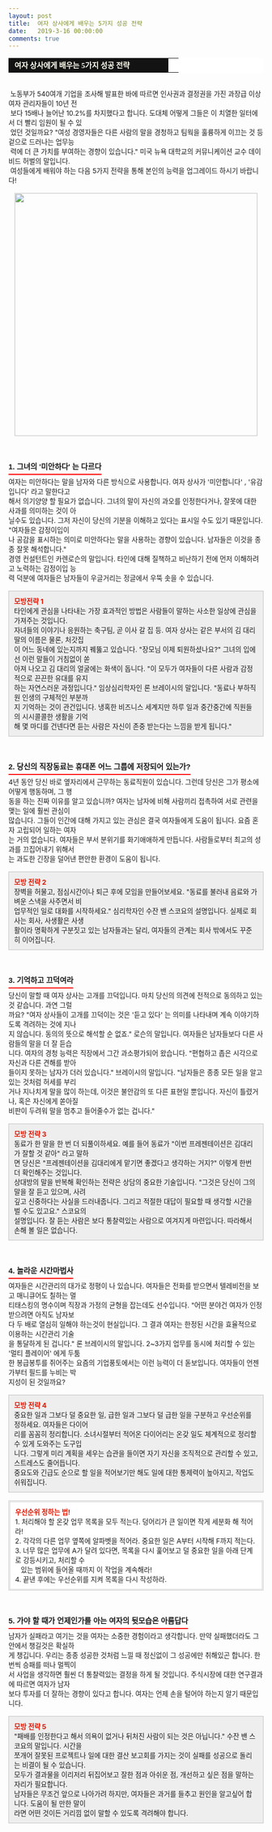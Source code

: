 ```yaml
---
layout: post
title:  여자 상사에게 배우는 5가지 성공 전략
date:   2019-3-16 00:00:00
comments: true
---
```




<div><table width="99%" bgcolor="#ffffff" cellspacing="1" cellpadding="2"><tbody><tr><td width="300" bgcolor="#141313" style-="border-bottom:#141313 1px solid; border-left:#141313 1px solid; border-top:#141313 1px solid; &#13;&#10;border-right:#141313 1px solid"><span style="color: rgb(0, 0, 0); font-family: 맑은 고딕, dotum, verdana; font-size: 11pt;"><strong><span syle="font-size:11pt"><font color="#fffff0">&nbsp;여자 상사에게 배우는 5가지 성공 전략</font></span></strong></span></td><td style="border-width: 0px 0px 1px; border-style: solid; border-color: rgb(255, 255, 255) rgb(255, 255, 255) rgb(20, 19, 19);"><span style="font-size: 11pt;"><font color="#000000">&nbsp;</font></span></td></tr></tbody></table><span style="font-size: 10pt;">﻿<br>&nbsp;노동부가 540여개 기업을 조사해 발표한 바에 따르면 인사권과 결정권을 가진 과장급 이상 여자 관리자들이 10년 전<br>&nbsp;보다 15배나 늘어난 10.2%를 차지했다고 합니다. 도대체 어떻게 그들은 이 치열한 일터에서 더 빨리 임원이 될 수 있<br>&nbsp;었던 것일까요? "여성 경영자들은 다른 사람의 말을 경청하고 팀웍을 훌륭하게 이끄는 것 등 겉으로 드러나는 업무능<br>&nbsp;력에 더 큰 가치를 부여하는 경향이 있습니다." 미국 뉴욕 대학교의 커뮤니케이션 교수 데이비드 허벌의 말입니다.<br> &nbsp;여성들에게 배워야 하는 다음 5가지 전략을 통해 본인의 능력을 업그레이드 하시기 바랍니다!<br><br><div class="imageblock center" style="text-align: center; clear: both;"><span data-url="https://t1.daumcdn.net/cfile/tistory/114790334C91C25F50?download" data-lightbox="lightbox"><img width="480" height="320" style="height: auto; cursor: pointer; max-width: 100%;" alt="" src="https://t1.daumcdn.net/cfile/tistory/114790334C91C25F50" filename="cfile7.uf@114790334C91C25F505FDB.jpg" filemime=""></span></div><br><br></span><br><h3 style="font: bold 11pt/normal 맑은 고딕, Dotum, Sans-serif; margin: 0px; padding: 0px 0px 5px; border-bottom-color: rgb(255, 0, 0); border-bottom-width: 2px; border-bottom-style: solid; float: left; font-size-adjust: none; font-stretch: normal;">1. 그녀의 '미안하다' 는 다르다</h3><span style="font-size: 10pt;">﻿<br><br>여자는 미안하다는 말을 남자와 다른 방식으로 사용합니다. 여자 상사가 '미안합니다' , '유감입니다' 라고 말한다고 <br> 해서 의기양양 할 필요가 없습니다. 그녀의 말이 자신의 과오를 인정한다거나, 잘못에 대한 사과를 의미하는 것이 아<br> 닐수도 있습니다. 그저 자신이 당신의 기분을 이해하고 있다는 표시일 수도 있기 때문입니다. "여자들은 감정이입이<br> 나 공감을 표시하는 의미로 미안하다는 말을 사용하는 경향이 있습니다. 남자들은 이것을 종종 잘못 해석합니다." <br>경영 컨설턴트인 카렌로슨의 말입니다. 타인에 대해 질책하고 비난하기 전에 먼저 이해하려고 노력하는 감정이입 능<br> 력 덕분에 여자들은 남자들이 우글거리는 정글에서 우뚝 솟을 수 있습니다.<br><div><br><div class="txc-textbox" style="padding: 10px; border: 1px solid rgb(193, 193, 193); border-image: none; background-color: rgb(238, 238, 238);"><strong><font color="#e31600">모방전략 1</font></strong><br>타인에게 관심을 나타내는 가장 효과적인 방법은 사람들이 말하는 사소한 일상에 관심을 가져주는 것입니다. <br>자녀들의 이야기나 응원하는 축구팀, 곧 이사 갈 집 등. 여자 상사는 같은 부서의 김 대리 딸의 이름은 물론, 처갓집<br> 이 어느 동네에 있는지까지 꿰뚫고 있습니다. "장모님 이제 퇴원하셨나요?" 그녀의 입에선 이런 말들이 거침없이 쏟<br> 아져 나오고 김 대리의 얼굴에는 화색이 돕니다. "이 모두가 여자들이 다른 사람과 감정적으로 끈끈한 유대를 유지<br> 하는 자연스러운 과정입니다." 임상심리학자인 론 브레이시의 말입니다. "동료나 부하직원 인생의 구체적인 부분까<br> 지 기억하는 것이 관건입니다. 냉혹한 비즈니스 세계지만 하루 일과 중간중간에 직원들의 시시콜콜한 생활을 기억<br> 해 몇 마디를 건넨다면 듣는 사람은 자신이 존중 받는다는 느낌을 받게 됩니다."<br></div><br><br><br><h3 style="font: bold 11pt/normal 맑은 고딕, Dotum, Sans-serif; margin: 0px; padding: 0px 0px 5px; border-bottom-color: rgb(255, 0, 0); border-bottom-width: 2px; border-bottom-style: solid; float: left; font-size-adjust: none; font-stretch: normal;">2. 당신의 직장동료는 휴대폰 어느 그룹에 저장되어 있는가?</h3><span style="font-size: 10pt;">﻿<br></span><br>4년 동안 당신 바로 옆자리에서 근무하는 동료직원이 있습니다. 그런데 당신은 그가 평소에 어떻게 행동하며, 그 행<br> 동을 하는 진짜 이유를 알고 있습니까? 여자는 남자에 비해 사람끼리 접촉하여 서로 관련을 맺는 일에 훨씬 관심이 <br> 많습니다. 그들이 인간에 대해 가지고 있는 관심은 결국 여자들에게 도움이 됩니다. 요즘 혼자 고립되어 일하는 여자<br> 는 거의 없습니다. 여자들은 부서 분위기를 화기애애하게 만듭니다. 사람들로부터 최고의 성과를 끄집어내기 위해서<br> 는 과도한 긴장을 덜어낸 편안한 환경이 도움이 됩니다. <br><br><div class="txc-textbox" style="padding: 10px; border: 1px solid rgb(193, 193, 193); border-image: none; background-color: rgb(238, 238, 238);"><strong><font color="#e31600">모방 전략 2 </font></strong><br>장벽을 허물고, 점심시간이나 퇴근 후에 모임을 만들어보세요. "동료를 불러내 음료와 가벼운 스낵을 사주면서 비<br> 업무적인 일로 대화를 시작하세요." 심리학자인 수잔 밴 스코요의 설명입니다. 실제로 회사는 회사, 사생활은 사생<br> 활이라 명확하게 구분짓고 있는 남자들과는 달리, 여자들의 관계는 회사 밖에서도 꾸준히 이어집니다. <br></div><br><br><br><h3 style="font: bold 11pt/normal 맑은 고딕, Dotum, Sans-serif; margin: 0px; padding: 0px 0px 5px; border-bottom-color: rgb(255, 0, 0); border-bottom-width: 2px; border-bottom-style: solid; float: left; font-size-adjust: none; font-stretch: normal;">3. 기억하고 끄덕여라</h3><span style="font-size: 10pt;">﻿<br></span><br>당신이 말할 때 여자 상사는 고개를 끄덕입니다. 마치 당신의 의견에 전적으로 동의하고 있는 것 같습니다. 과연 그럴<br> 까요? "여자 상사들이 고개를 끄덕이는 것은 '듣고 있다' 는 의미를 나타내며 계속 이야기하도록 격려하는 것에 지나<br> 지 않습니다. 동의의 뜻으로 해석할 순 없죠." 로슨의 말입니다. 여자들은 남자들보다 다른 사람들의 말을 더 잘 듣습<br> 니다. 여자의 경청 능력은 직장에서 그간 과소평가되어 왔습니다. "편협하고 좁은 시각으로 자신과 다른 견해를 받아<br> 들이지 못하는 남자가 더러 있습니다." 브레이시의 말입니다. "남자들은 종종 모든 일을 알고있는 것처럼 허세를 부리<br> 거나 지나치게 말을 많이 하는데, 이것은 불안감의 또 다른 표현일 뿐입니다. 자신이 틀렸거나, 혹은 자신에게 쏟아질 <br> 비판이 두려워 말을 멈추고 들어줄수가 없는 겁니다." <br><br><div class="txc-textbox" style="padding: 10px; border: 1px solid rgb(193, 193, 193); border-image: none; background-color: rgb(238, 238, 238);"><strong><font color="#e31600">모방 전략 3 </font></strong><br>동료가 한 말을 한 번 더 되풀이하세요. 예를 들어 동료가 "이번 프레젠테이션은 김대리가 잘할 것 같아" 라고 말하<br> 면 당신은 "프레젠테이션을 김대리에게 맡기면 좋겠다고 생각하는 거지?" 이렇게 한번 더 확인해주는 것입니다. <br>상대방의 말을 반복해 확인하는 전략은 상담의 중요한 기술입니다. "그것은 당신이 그의 말을 잘 듣고 있으며, 사려<br> 깊고 신중하다는 사실을 드러내줍니다. 그리고 적절한 대답이 필요할 때 생각할 시간을 벌 수도 있고요." 스코요의 <br> 설명입니다. 잘 듣는 사람은 보다 통찰력있는 사람으로 여겨지게 마련입니다. 따라해서 손해 볼 일은 없습니다.<br></div><br><br><br><h3 style="font: bold 11pt/normal 맑은 고딕, Dotum, Sans-serif; margin: 0px; padding: 0px 0px 5px; border-bottom-color: rgb(255, 0, 0); border-bottom-width: 2px; border-bottom-style: solid; float: left; font-size-adjust: none; font-stretch: normal;">4. 놀라운 시간마법사</h3><span style="font-size: 10pt;">﻿<br></span><br>여자들은 시간관리의 대가로 정평이 나 있습니다. 여자들은 전화를 받으면서 텔레비전을 보고 매니큐어도 칠하는 멀<br> 티태스킹의 명수이며 직장과 가정의 균형을 잡는데도 선수입니다. "어떤 분야건 여자가 인정받으려면 아직도 남자보<br> 다 두 배로 열심히 일해야 하는것이 현실입니다. 그 결과 여자는 한정된 시간을 효율적으로 이용하는 시간관리 기술<br> 을 통달하게 된 겁니다." 론 브레이시의 말입니다. 2~3가지 업무를 동시에 처리할 수 있는 '멀티 플레이어' 에게 두툼<br> 한 봉급봉투를 쥐어주는 요즘의 기업풍토에서는 이런 능력이 더 돋보입니다. 여자들이 언젠가부터 필드를 누비는 박<br> 지성이 된 것일까요?<br><br><div class="txc-textbox" style="padding: 10px; border: 1px solid rgb(193, 193, 193); border-image: none; background-color: rgb(238, 238, 238);"><strong><font color="#e31600">모방 전략 4 </font></strong><br>중요한 일과 그보다 덜 중요한 일, 급한 일과 그보다 덜 급한 일을 구분하고 우선순위를 정하세요. 여자들은 다이어<br> 리를 꼼꼼히 정리합니다. 소녀시절부터 적어온 다이어리는 온갖 일도 체계적으로 정리할 수 있게 도와주는 도구입<br> 니다. 그렇게 미리 계획을 세우는 습관을 들이면 자기 자신을 조직적으로 관리할 수 있고, 스트레스도 줄어듭니다. <br>중요도와 긴급도 순으로 할 일을 적어보기만 해도 일에 대한 통제력이 높아지고, 작업도 쉬워집니다.<br></div><br><div class="txc-textbox" style="padding: 10px; border: 3px double rgb(203, 203, 203); border-image: none; background-color: rgb(255, 255, 255);"><strong><font color="#e31600">우선순위 정하는 법!</font></strong><br><span style="font-size: 10pt;">1. 처리해야 할 온갖 업무 목록을 모두 적는다. 덩어리가 큰 일이면 작게 세분화 해 적어라!<br>2. 각각의 다른 업무 옆쪽에 알파벳을 적어라. 중요한 일은 A부터 시작해 F까지 적는다.<br>3. 너무 많은 업무에 A가 달려 있다면, 목록을 다시 훑어보고 덜 중요한 일을 아래 단계로 강등시키고,&nbsp;처리할 수&nbsp;<br> &nbsp;&nbsp;&nbsp;있는 범위에&nbsp;들어올 때까지 이 작업을 계속해라!<br>4.&nbsp;끝낸 후에는 우선순위를 지켜 목록을 다시 작성하라.</span><br></div></div><div><div><div></div></div></div></span></div><div><span style="font-size: 10pt;"><strong><br><br><br></strong> <h3 style="font: bold 11pt/normal 맑은 고딕, Dotum, Sans-serif; margin: 0px; padding: 0px 0px 5px; border-bottom-color: rgb(255, 0, 0); border-bottom-width: 2px; border-bottom-style: solid; float: left; font-size-adjust: none; font-stretch: normal;">5. 가야 할 때가 언제인가를 아는 여자의 뒷모습은 아름답다</h3><span style="font-size: 10pt;"><strong>﻿<br><br></strong>남자가 실패라고 여기는 것을 여자는 소중한 경험이라고 생각합니다. 만약 실패했더라도 그 안에서 챙길것은 확실하<br> 게 챙깁니다. 우리는 종종 성공한 것처럼 느낄 때 정신없이 그 성공에만 취해있곤 합니다. 한번씩 승패를 떠나 멀찍이<br> 서 사업을 생각하면 훨씬 더 통찰력있는 결정을 하게 될 것입니다. 주식시장에 대한 연구결과에 따르면 여자가 남자<br> 보다 투자를 더 잘하는 경향이 있다고 합니다. 여자는 언제 손을 털어야 하는지 알기 때문입니다.<br><br><div class="txc-textbox" style="padding: 10px; border: 1px solid rgb(193, 193, 193); border-image: none; background-color: rgb(238, 238, 238);"><strong><font color="#e31600">모방 전략 5<br></font></strong>"패배를 인정한다고 해서 의욕이 없거나 뒤처진 사람이 되는 것은 아닙니다." 수잔 밴 스코요의 말입니다. 시간을 <br> 쪼개어 잘못된 프로젝트나 일에 대한 결산 보고회를 가지는 것이 실패를 성공으로 돌리는 비결이 될 수 있습니다. <br>모두가 결과물을 이리저리 뒤집어보고 잘한 점과 아쉬운 점, 개선하고 싶은 점을 말하는 자리가 필요합니다. <br>남자들은 무조건 앞으로 나아가려 하지만, 여자들은 과거를 들추고 원인을 알고싶어 합니다. 도움이 될 만한 말이<br> 라면 어떤 것이든 거리낌 없이 말할 수 있도록 격려해야 합니다.</div></span></span></div><p><br></p>